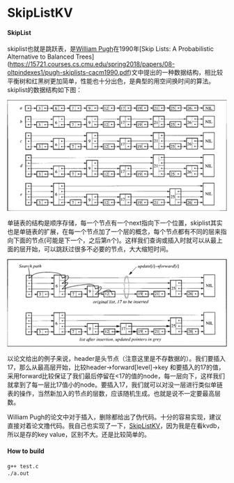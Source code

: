 # SkipListKV

#### SkipList

skiplist也就是跳跃表，是[William Pugh](https://en.wikipedia.org/wiki/William_Pugh_(computer_scientist))在1990年[Skip Lists: A Probabilistic Alternative to Balanced Trees](https://15721.courses.cs.cmu.edu/spring2018/papers/08-oltpindexes1/pugh-skiplists-cacm1990.pdf)文中提出的一种数据结构，相比较平衡树和红黑树更加简单，性能也十分出色，是典型的用空间换时间的算法。skiplist的数据结构如下图：

![](https://github.com/fenglin-Zhou/fenglin-zhou.github.io/blob/master/img/skiplist.png)

单链表的结构是顺序存储，每一个节点有一个next指向下一个位置，skiplist其实也是单链表的扩展，在每一个节点加了一个层的概念，每个节点都有不同的层来指向下面的节点(可能是下一个，之后第n个)。这样我们查询或插入时就可以从最上面的层开始，可以跳跃过很多不必要的节点，大大缩短时间。

![](https://github.com/fenglin-Zhou/fenglin-zhou.github.io/blob/master/img/skiplist1.png)

以论文给出的例子来说，header是头节点（注意这里是不存数据的）。我们要插入17，那么从最高层开始，比较header->forward[level]->key 和要插入的17的值，采用forward比较保证了我们最后停留在<17的值的node，每一层向下，这样我们就拿到了每一层比17值小的node。要插入17，我们就可以对没一层进行类似单链表的操作，当然新加入的节点的层数，应该随机生成。也就是说不一定要最高层数。

William Pugh的论文中对于插入，删除都给出了伪代码。十分的容易实现，建议直接对着论文撸代码。我自己也实现了一下，[SkipListKV](https://github.com/fenglin-Zhou/SkipListKV)，因为我是在看kvdb，所以是存的key value，区别不大。还是比较简单的。


#### How to build
```
g++ test.c
./a.out
```

